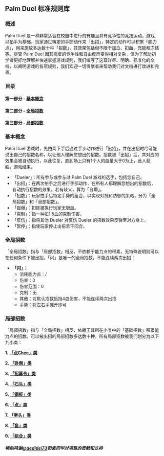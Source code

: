 ## Palm Duel 标准规则库
### 概述
Palm Duel 是一种非常适合在校园中进行的有趣且具有竞争性的竞技运动。游戏以拍手为基础，玩家通过特定的手部动作来「出招」，特定的动作可以积累「能力点」，用来施放多达数十种「招数」，其效果包括但不限于加血、扣血、充能和冻结等。尽管 Palm Duel 因其高度的竞争性和自由度而变得相对复杂，但为了帮助初学者更好地理解并快速掌握游戏规则，我们编写了这篇详尽、明确、标准化的文档，以阐明游戏的各项规则，我们欢迎一切贡献者来帮助我们对文档进行改进和完善。

### 目录
#### 第一部分 - [基本概念](#section1)
#### 第二部分 - [全局招数](#section2)
#### 第三部分 - [局部招数](#section3)

<h3 id="section1">基本概念</h3>
Palm Duel 游戏时，先拍两下手后通过手步动作进行「出招」，并在出招时尽可能说出自己的招数名称，以让他人理解您想出的招数。招数被「出招」后，其对应的效果会被自动执行，以此往复，直到场上只有1个人的血量大于0为止，此人获胜，游戏结束。

- 「Dueler」：所有参与或参与过 Palm Duel 游戏的选手，包括您自己。
- 「出招」：在两次拍手之后进行手部动作，在所有人都理解您想出的招数后，自动执行招数的效果。若有歧义，算为「自爆」。
- 「招数」：玩家拍手后特定手势的组合，以实现对抗和防御的策略，分为「全局招数」和「局部招数」。
- 「自爆」：扣除被执行玩家无限血。
- 「克制」：指一种扣$1.5$血的克制伤害。
- 「反伤」：指将其他 Dueler 对反伤 Dueler 的招数效果反弹至对方身上。
- 「暂停」：指使玩家停止出招若干回合。

<h3 id="section2">全局招数</h3>
「全局招数」指与「局部招数」相反，不依赖于能力点的积累，无特殊说明则可以在任何条件下被出招。「闪」是唯一的全局招数，不能连续两次出招：

- **「闪」：**
    - 消耗能力点：/  
    - 伤害：$0$
    - 伤害范围：$0$
    - 克制：无 
    - 其他：对默认招数抵挡$4$血伤害，不能连续两次出招
    - 手势：将左右手摊开即可

<h3 id="section3">局部招数</h3>
「局部招数」指与「全局招数」相反，依赖于其所在小类中的「基础招数」积累能力点的招数。可以被出招的局部招数多达数十种，所有局部招数被我们划分为以下九小类：

**1. [「点Chee」类](/招数类/点Chee类.md)**

**2. [「卧倒」类](/招数类/卧倒类.md)**

**3. [「招募令」类](/招数类/招募令类.md)**

**4. [「石头」类](/招数类/石头类.md)**

**5. [「钢板」类](/招数类/钢板类.md)**

**6. [「点」类](/招数类/点类.md)**

**7. [「拳头」类](/招数类/拳头类.md)**

**8. [「鱼」类](/招数类/鱼类.md)**

**9. [「组合」类](/招数类/组合类.md)**

##### 特别鸣谢[@dedidei73](https://github.com/dedidei73)和孟同学对项目的贡献和支持